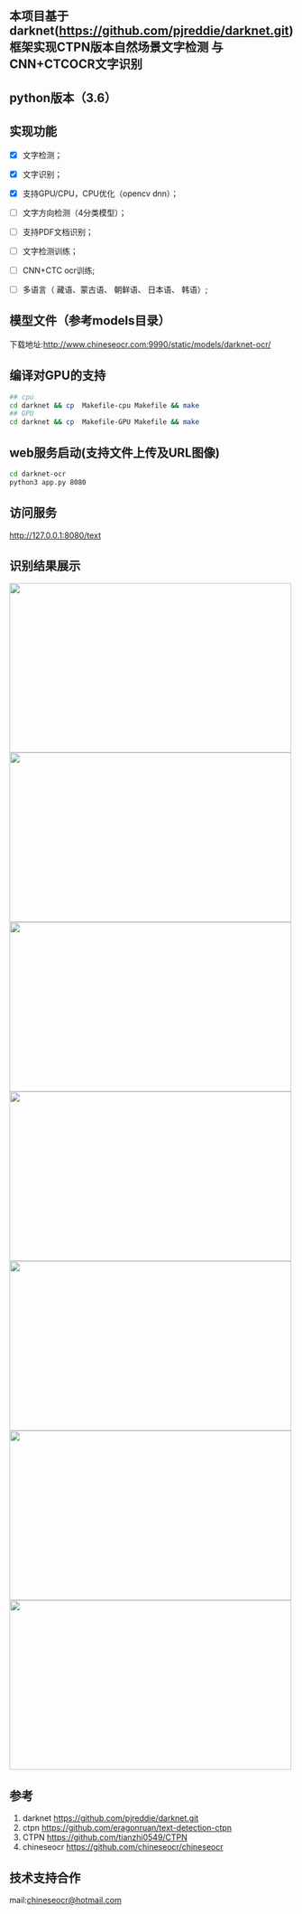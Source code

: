 ## 本项目基于darknet(https://github.com/pjreddie/darknet.git)框架实现CTPN版本自然场景文字检测 与CNN+CTCOCR文字识别
## python版本（3.6）
##  实现功能    
- [x]  文字检测；  
- [x]  文字识别；  
- [x]  支持GPU/CPU，CPU优化（opencv dnn）； 
- [ ]  文字方向检测（4分类模型）； 
- [ ]  支持PDF文档识别；
- [ ]  文字检测训练；  
- [ ]  CNN+CTC ocr训练;
- [ ]  多语言（ 藏语、蒙古语、 朝鲜语、 日本语、 韩语）;
 
 
##  模型文件（参考models目录）  
下载地址:http://www.chineseocr.com:9990/static/models/darknet-ocr/   

## 编译对GPU的支持  
``` Bash
## cpu 
cd darknet && cp  Makefile-cpu Makefile && make
## GPU
cd darknet && cp  Makefile-GPU Makefile && make
```

## web服务启动(支持文件上传及URL图像)
``` Bash
cd darknet-ocr
python3 app.py 8080
```

## 访问服务
http://127.0.0.1:8080/text


## 识别结果展示

<img width="500" height="300" src="https://github.com/chineseocr/darknet-ocr/blob/master/test/img-demo.png"/>  
<img width="500" height="300" src="https://github.com/chineseocr/darknet-ocr/blob/master/test/text.png"/>   
<img width="500" height="300" src="https://github.com/chineseocr/darknet-ocr/blob/master/test/song.png"/>   
<img width="500" height="300" src="https://github.com/chineseocr/darknet-ocr/blob/master/test/dinge.png"/>   
<img width="500" height="300" src="https://github.com/chineseocr/darknet-ocr/blob/master/test/ocr.png"/>   
<img width="500" height="300" src="https://github.com/chineseocr/darknet-ocr/blob/master/test/sh.png"/>  
<img width="500" height="300" src="https://github.com/chineseocr/darknet-ocr/blob/master/test/bank.png"/>  

## 参考
1. darknet https://github.com/pjreddie/darknet.git               
2. ctpn  https://github.com/eragonruan/text-detection-ctpn    
3. CTPN  https://github.com/tianzhi0549/CTPN       
4. chineseocr https://github.com/chineseocr/chineseocr

## 技术支持合作  
mail:chineseocr@hotmail.com     
  
